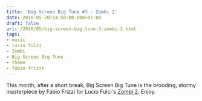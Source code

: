 ```yaml
---
title: 'Big Screen Big Tune #3 - Zombi 2'
date: 2010-05-20T14:50:00.000+01:00
draft: false
url: /2010/05/big-screen-big-tune-3-zombi-2.html
tags: 
- music
- lucio fulci
- Zombi
- Big Screen Big Tune
- theme
- fabio frizzi
---
```


This month, after a short break, Big Screen Big Tune is the brooding, stormy masterpiece by Fabio Frizzi for Lucio Fulci's [Zombi 2](http://www.imdb.com/title/tt0080057/). Enjoy.  
  
[](http://www.youtube.com/v/aX8Ol2QYlUE&hl=en_GB&fs=1&)